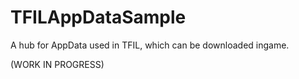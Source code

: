 # TFILAppDataSample
A hub for AppData used in TFIL, which can be downloaded ingame.

(WORK IN PROGRESS)
